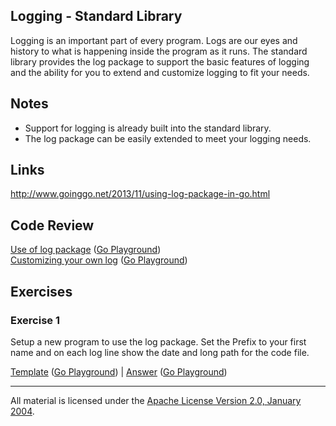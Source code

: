 ## Logging - Standard Library

Logging is an important part of every program. Logs are our eyes and history to what is happening inside the program as it runs. The standard library provides the log package to support the basic features of logging and the ability for you to extend and customize logging to fit your needs.

## Notes

* Support for logging is already built into the standard library.
* The log package can be easily extended to meet your logging needs.

## Links

http://www.goinggo.net/2013/11/using-log-package-in-go.html

## Code Review

[Use of log package](example1/example1.go) ([Go Playground](http://play.golang.org/p/UCGUZZ--OP))  
[Customizing your own log](example2/example2.go) ([Go Playground](http://play.golang.org/p/wD06PQAefc))

## Exercises

### Exercise 1

Setup a new program to use the log package. Set the Prefix to your first name and on each log line show the date and long path for the code file.

[Template](exercises/template1/template1.go) ([Go Playground](http://play.golang.org/p/9si47xIX0q)) | 
[Answer](exercises/exercise1/exercise1.go) ([Go Playground](http://play.golang.org/p/ShXBoI1XN-))
___
All material is licensed under the [Apache License Version 2.0, January 2004](http://www.apache.org/licenses/LICENSE-2.0).